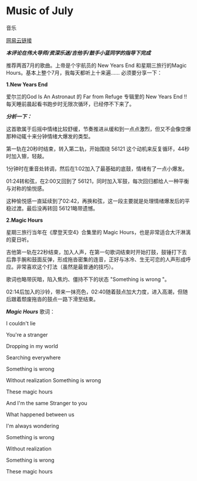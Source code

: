 ﻿# Music of July

音乐
 
[网易云链接](http://music.163.com/#/playlist?id=423959394)

***本评论在伟大导师/资深乐迷/吉他手/鼓手小蓝同学的指导下完成***


推荐两首7月的歌曲。上帝是个宇航员的 New Years End 和星期三旅行的Magic Hours。基本上整个7月，我每天都听上十来遍……
必须要分享一下：

**1.New Years End**

爱尔兰的God Is An Astronaut 的 Far from Refuge 专辑里的 New Years End !!每天睡前晨起看书跑步时无限次循环，已经停不下来了。

***分析一下：***

这首歌属于后摇中情绪比较舒缓，节奏推进从缓和到一点点激烈，但又不会像空爆那种动辄十来分钟情绪大爆发的类型。

第一轨在20秒时结束，转入第二轨，开始围绕 56121 这个动机来反复循环，44秒时加入镲，轻敲。

1分钟时在重音处转调，然后在1:02加入了最基础的底鼓，情绪有了一点小爆发。

01:24转和弦，在2:00又回到了 56121，同时加入军鼓，每次回归都给人一种平衡与对称的愉悦感。

这种愉悦感一直延续到了02:42，再换和弦，这一段主要就是处理情绪爆发后的平稳过渡。最后没再转回 56121略带遗憾。

**2.Magic Hours**

星期三旅行当年在《摩登天空4》合集里的 Magic Hours，也是非常适合大汗淋漓的夏日听。

吉他第一轨在22秒结束，加入人声，在第一句歌词结束时开始打鼓，鼓锤打下去后靠手腕和鼓面反弹，形成拖沓密集的连音，正好与冰冷、生无可恋的人声形成呼应。非常喜欢这个打法（虽然是最普通的技巧）。

歌词也略带灰暗，陷入焦灼、僵持不下的状态 "Something is wrong "。

02:14后加入的沙铃，带来一抹亮色，02:40随着鼓点加大力度，进入高潮，但随后跟着颓废拖沓的鼓点一路下滑至结束。
 
 
 ***Magic Hours*** 歌词： 
 
 I couldn't lie 
 
 You're a stranger 
 
 Dropping in my world 
 
 Searching everywhere 

 Something is wrong 
 
 Without realization 
 Something is wrong 

 These magic hours 

 And I'm the same 
 Stranger to you 
 
 What happened between us 
 
 I'm always wondering 

 Something is wrong 
 
 Without realization 
 
 Something is wrong 
 
 These magic hours 
 
 